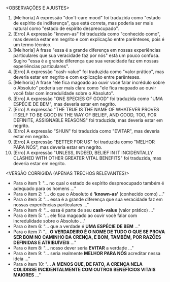 <OBSERVAÇÕES E AJUSTES>
1. [Melhoria] A expressão "don't-care mood" foi traduzida como "estado de espírito de indiferença", que está correta, mas poderia ser mais natural como "estado de espírito despreocupado".
2. [Erro] A expressão "known-as" foi traduzida como "conhecido como", mas deveria estar em negrito e com explicação entre parênteses, pois é um termo técnico.
3. [Melhoria] A frase "essa é a grande diferença em nossas experiências particulares que sua veracidade faz por nós" está um pouco confusa. Sugiro "essa é a grande diferença que sua veracidade faz em nossas experiências particulares".
4. [Erro] A expressão "cash-value" foi traduzida como "valor prático", mas deveria estar em negrito e com explicação entre parênteses.
5. [Melhoria] A frase "ele fica magoado ao ouvir você falar incrédulo sobre o Absoluto" poderia ser mais clara como "ele fica magoado ao ouvir você falar com incredulidade sobre o Absoluto".
6. [Erro] A expressão "ONE SPECIES OF GOOD" foi traduzida como "UMA ESPÉCIE DE BEM", mas deveria estar em negrito.
7. [Erro] A expressão "THE TRUE IS THE NAME OF WHATEVER PROVES ITSELF TO BE GOOD IN THE WAY OF BELIEF, AND GOOD, TOO, FOR DEFINITE, ASSIGNABLE REASONS" foi traduzida, mas deveria estar em negrito.
8. [Erro] A expressão "SHUN" foi traduzida como "EVITAR", mas deveria estar em negrito.
9. [Erro] A expressão "BETTER FOR US" foi traduzida como "MELHOR PARA NÓS", mas deveria estar em negrito.
10. [Erro] A expressão "UNLESS, INDEED, BELIEF IN IT INCIDENTALLY CLASHED WITH OTHER GREATER VITAL BENEFITS" foi traduzida, mas deveria estar em negrito.

<VERSÃO CORRIGIDA (APENAS TRECHOS RELEVANTES)>
- Para o item 1: "... no qual o estado de espírito despreocupado também é adequado para os homens ..."
- Para o item 2: "... do que o Absoluto é **'known-as'** (conhecido como) ..."
- Para o item 3: "... essa é a grande diferença que sua veracidade faz em nossas experiências particulares ..."
- Para o item 4: "... essa é parte de seu **cash-value** (valor prático) ..."
- Para o item 5: "... ele fica magoado ao ouvir você falar com incredulidade sobre o Absoluto ..."
- Para o item 6: "... que a verdade é **UMA ESPÉCIE DE BEM** ..."
- Para o item 7: "... **O VERDADEIRO É O NOME DE TUDO O QUE SE PROVA SER BOM NO CAMINHO DA CRENÇA, E BOM, TAMBÉM, POR RAZÕES DEFINIDAS E ATRIBUÍVEIS** ..."
- Para o item 8: "... nosso dever seria **EVITAR** a verdade ..."
- Para o item 9: "... seria realmente **MELHOR PARA NÓS** acreditar nessa ideia ..."
- Para o item 10: "... **A MENOS QUE, DE FATO, A CRENÇA NELA COLIDISSE INCIDENTALMENTE COM OUTROS BENEFÍCIOS VITAIS MAIORES** ..."
